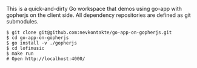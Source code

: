 This is a quick-and-dirty Go workspace that demos using go-app with gopherjs on the client side. All dependency repositories are defined as git submodules.

```
$ git clone git@github.com:nevkontakte/go-app-on-gopherjs.git
$ cd go-app-on-gopherjs
$ go install -v ./gopherjs
$ cd lofimusic
$ make run
# Open http://localhost:4000/
```
